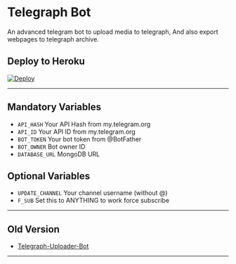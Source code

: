 # Telegraph Bot
An advanced telegram bot to upload media to telegraph, And also export webpages to telegraph archive.

## Deploy to Heroku
[![Deploy](https://www.herokucdn.com/deploy/button.svg)](https://heroku.com/deploy)

---

## Mandatory Variables

- `API_HASH` Your API Hash from my.telegram.org
- `API_ID` Your API ID from my.telegram.org
- `BOT_TOKEN` Your bot token from @BotFather
- `BOT_OWNER` Bot owner ID
- `DATABASE_URL` MongoDB URL


## Optional Variables

- `UPDATE_CHANNEL` Your channel username (without @)
- `F_SUB` Set this to ANYTHING to work force subscribe

---

## Old Version

- [Telegraph-Uploader-Bot](https://github.com/FayasNoushad/Telegraph-Uploader-Bot)

---
